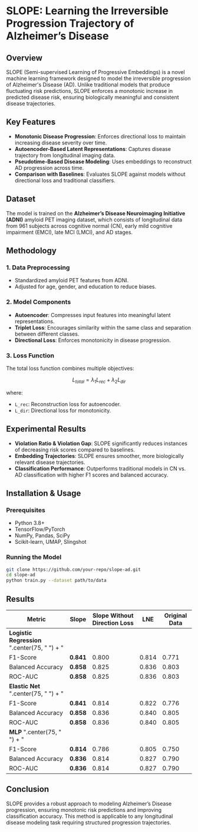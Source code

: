 # SLOPE: Learning the Irreversible Progression Trajectory of Alzheimer’s Disease  

## Overview  
SLOPE (Semi-supervised Learning of Progressive Embeddings) is a novel machine learning framework designed to model the irreversible progression of Alzheimer's Disease (AD). Unlike traditional models that produce fluctuating risk predictions, SLOPE enforces a monotonic increase in predicted disease risk, ensuring biologically meaningful and consistent disease trajectories.  

## Key Features  
- **Monotonic Disease Progression**: Enforces directional loss to maintain increasing disease severity over time.  
- **Autoencoder-Based Latent Representations**: Captures disease trajectory from longitudinal imaging data.  
- **Pseudotime-Based Disease Modeling**: Uses embeddings to reconstruct AD progression across time.  
- **Comparison with Baselines**: Evaluates SLOPE against models without directional loss and traditional classifiers.  

## Dataset  
The model is trained on the **Alzheimer’s Disease Neuroimaging Initiative (ADNI)** amyloid PET imaging dataset, which consists of longitudinal data from 961 subjects across cognitive normal (CN), early mild cognitive impairment (EMCI), late MCI (LMCI), and AD stages.  

## Methodology  
### 1. Data Preprocessing  
- Standardized amyloid PET features from ADNI.  
- Adjusted for age, gender, and education to reduce biases.  

### 2. Model Components  
- **Autoencoder**: Compresses input features into meaningful latent representations.  
- **Triplet Loss**: Encourages similarity within the same class and separation between different classes.  
- **Directional Loss**: Enforces monotonicity in disease progression.  

### 3. Loss Function  
The total loss function combines multiple objectives:  
```math
L_{total} = \lambda_1 L_{rec} +  \lambda_2 L_{dir} 
```  
where:  
- `L_rec`: Reconstruction loss for autoencoder.  
- `L_dir`: Directional loss for monotonicity.  

## Experimental Results  
- **Violation Ratio & Violation Gap**: SLOPE significantly reduces instances of decreasing risk scores compared to baselines.  
- **Embedding Trajectories**: SLOPE ensures smoother, more biologically relevant disease trajectories.  
- **Classification Performance**: Outperforms traditional models in CN vs. AD classification with higher F1 scores and balanced accuracy.  

## Installation & Usage  
### Prerequisites  
- Python 3.8+  
- TensorFlow/PyTorch  
- NumPy, Pandas, SciPy  
- Scikit-learn, UMAP, Slingshot  

### Running the Model  
```bash
git clone https://github.com/your-repo/slope-ad.git
cd slope-ad
python train.py --dataset path/to/data
```  

## Results  
| Metric | Slope | Slope Without Direction Loss | LNE | Original Data |  
|--------|--------|----------------------------|------|--------------|  
| **Logistic Regression** ".center(75, " ") + "| | | | |  
| F1-Score | **0.841** | 0.800 | 0.814 | 0.771 |  
| Balanced Accuracy | **0.858** | 0.825 | 0.836 | 0.803 |  
| ROC-AUC | **0.858** | 0.825 | 0.836 | 0.803 |  
| **Elastic Net** ".center(75, " ") + "| | | | |  
| F1-Score | **0.841** | 0.814 | 0.822 | 0.776 |  
| Balanced Accuracy | **0.858** | 0.836 | 0.840 | 0.805 |  
| ROC-AUC | **0.858** | 0.836 | 0.840 | 0.805 |  
| **MLP** ".center(75, " ") + "| | | | |  
| F1-Score | **0.814** | 0.786 | 0.805 | 0.750 |  
| Balanced Accuracy | **0.836** | 0.814 | 0.827 | 0.790 |  
| ROC-AUC | **0.836** | 0.814 | 0.827 | 0.790 |  

## Conclusion  
SLOPE provides a robust approach to modeling Alzheimer’s Disease progression, ensuring monotonic risk predictions and improving classification accuracy. This method is applicable to any longitudinal disease modeling task requiring structured progression trajectories.
